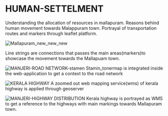 # HUMAN-SETTELMENT
Understanding the allocation of resources in mallapuram. Reasons behind human movement towards Malappuram town. Portrayal of transportation routes and markers through leaflet platform.

![Mallapuram_new_new_new](https://user-images.githubusercontent.com/90825034/233181255-986fb22a-ae1c-4f6c-b8d7-1a656ca39389.png)

Line strings are connections that passes the main areas(markers)to showcase the movement towards the Mallapuam town.

![MANJERI-ROAD NETWORK-stamen](https://user-images.githubusercontent.com/90825034/233181580-5b32a051-ac2c-47c1-862b-334564f40ccd.png)
Stamin_tonermap is integrated inside the web-application to get a context to the road network

![KERALA HIGHWAY](https://user-images.githubusercontent.com/90825034/233181755-1cfc7400-dd75-478c-9369-a66093c73dab.png)
A zoomed out web mapping service(wms) of kerala highway is applied through geoserver

![MANJERI-HIGHWAY DISTRIBUTION](https://user-images.githubusercontent.com/90825034/233181882-d0f586e3-e7b4-4d62-a8b9-4031a80ef092.png)
Kerala highway is portrayed as WMS to get a reference to the highways with main markings towards Mallapuram town.
